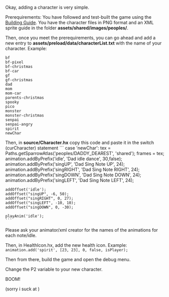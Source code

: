Okay, adding a character is very simple. 

Prerequirements:
You have followed and test-built the game using the [Building Guide](/funkin-bcb/building).
You have the character files in PNG format and an XML sprite guide in the folder **assets/shared/images/peoples/**.

Then, once you meet the prerequirements, you can go ahead and add a new entry to **assets/preload/data/characterList.txt** with the name of your character. Example:

```
bf
bf-pixel
bf-christmas
bf-car
gf
gf-christmas
dad
mom
mom-car
parents-christmas
spooky
pico
monster
monster-christmas
senpai
senpai-angry
spirit
newChar
```

Then, in **source/Character.hx** copy this code and paste it in the switch (curCharacter) statement
			```
case 'newChar':
	tex = Paths.getSparrowAtlas('peoples/DADDY_DEAREST', 'shared');
	frames = tex;
	animation.addByPrefix('idle', 'Dad idle dance', 30,false);
	animation.addByPrefix('singUP', 'Dad Sing Note UP', 24);
	animation.addByPrefix('singRIGHT', 'Dad Sing Note RIGHT', 24);
	animation.addByPrefix('singDOWN', 'Dad Sing Note DOWN', 24);
	animation.addByPrefix('singLEFT', 'Dad Sing Note LEFT', 24);

	addOffset('idle');
	addOffset("singUP", -6, 50);
	addOffset("singRIGHT", 0, 27);
	addOffset("singLEFT", -10, 10);
	addOffset("singDOWN", 0, -30);

	playAnim('idle');
    ```

Please ask your animator/xml creator for the names of the animations for each note/idle.

Then, in HealthIcon.hx, 
add the new health icon. Example:
```animation.add('spirit', [23, 23], 0, false, isPlayer);```


Then from there, build the game and open the debug menu.

Change the P2 variable to your new character.

BOOM!

(sorry i suck at )